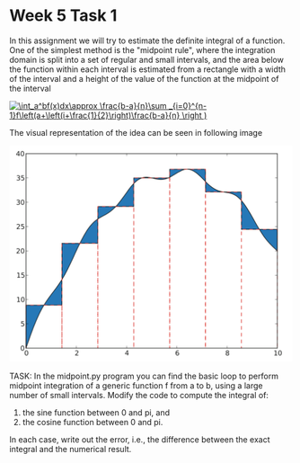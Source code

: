 # Week 5 Task 1

In this assignment we will try to estimate the definite integral of a function. One of the simplest method is the "midpoint rule", where the integration domain is split into a set of regular and small intervals, and the area below the function within each interval is estimated from a rectangle with a width of the interval and a height of the value of the function at the midpoint of the interval

<a href="https://www.codecogs.com/eqnedit.php?latex=\int_a^bf(x)dx\approx&space;\frac{b-a}{n}\sum&space;_{i=0}^{n-1}f\left(a&plus;\left(i&plus;\frac{1}{2}\right)\frac{b-a}{n}&space;\right&space;)" target="_blank"><img src="https://latex.codecogs.com/gif.latex?\int_a^bf(x)dx\approx&space;\frac{b-a}{n}\sum&space;_{i=0}^{n-1}f\left(a&plus;\left(i&plus;\frac{1}{2}\right)\frac{b-a}{n}&space;\right&space;)" title="\int_a^bf(x)dx\approx \frac{b-a}{n}\sum _{i=0}^{n-1}f\left(a+\left(i+\frac{1}{2}\right)\frac{b-a}{n} \right )" /></a>

The visual representation of the idea can be seen in following image

<img src="fmidpoint.png" alt="hi" class="inline"/>

TASK: In the midpoint.py program you can find the basic loop to perform midpoint integration of a generic function f from a to b, using a large number of small intervals. Modify the code to compute the integral of:
 
1. the sine function between 0 and pi, and
2. the cosine function between 0 and pi.

In each case, write out the error, i.e., the difference between the exact integral and the numerical result.
